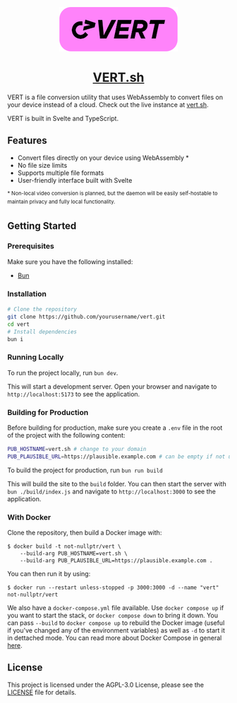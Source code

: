 <p align="center">
  <img src="https://raw.githubusercontent.com/VERT-sh/.github/165590982c2944ed1a54497090d2677d1845c80c/brand/VERT_Logo_Boxed.svg" alt="VERT's logo" height="100">
</p>
<h1 align="center"><a href="https://vert.sh">VERT.sh</a></h1>

VERT is a file conversion utility that uses WebAssembly to convert files on your device instead of a cloud. Check out the live instance at [vert.sh](https://vert.sh).

VERT is built in Svelte and TypeScript.

## Features

- Convert files directly on your device using WebAssembly *
- No file size limits
- Supports multiple file formats
- User-friendly interface built with Svelte

<sup>* Non-local video conversion is planned, but the daemon will be easily self-hostable to maintain privacy and fully local functionality.</sup>

## Getting Started

### Prerequisites

Make sure you have the following installed:

- [Bun](https://bun.sh/)

### Installation
```sh
# Clone the repository
git clone https://github.com/yourusername/vert.git
cd vert
# Install dependencies
bun i
```

### Running Locally

To run the project locally, run `bun dev`.

This will start a development server. Open your browser and navigate to `http://localhost:5173` to see the application.

### Building for Production

Before building for production, make sure you create a `.env` file in the root of the project with the following content:

```sh
PUB_HOSTNAME=vert.sh # change to your domain
PUB_PLAUSIBLE_URL=https://plausible.example.com # can be empty if not using Plausible
```

To build the project for production, run `bun run build`

This will build the site to the `build` folder. You can then start the server with `bun ./build/index.js` and navigate to `http://localhost:3000` to see the application.

### With Docker

Clone the repository, then build a Docker image with:
```shell
$ docker build -t not-nullptr/vert \
	--build-arg PUB_HOSTNAME=vert.sh \
	--build-arg PUB_PLAUSIBLE_URL=https://plausible.example.com .
```

You can then run it by using:
```shell
$ docker run --restart unless-stopped -p 3000:3000 -d --name "vert" not-nullptr/vert
```

We also have a `docker-compose.yml` file available. Use `docker compose up` if you want to start the stack, or `docker compose down` to bring it down. You can pass `--build` to `docker compose up` to rebuild the Docker image (useful if you've changed any of the environment variables) as well as `-d` to start it in dettached mode. You can read more about Docker Compose in general [here](https://docs.docker.com/compose/intro/compose-application-model/).

## License

This project is licensed under the AGPL-3.0 License, please see the [LICENSE](LICENSE) file for details.
